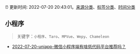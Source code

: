 :alarm_clock: 更新时间: 2022-07-20 20:43:01。[来源分类](../README.md)、[标签分类](../TAGS.md)、[时间分类](../TIMELINE.md)

## 小程序


> 关键字：`小程序`、`Taro`、`MPVue`、`Wepy`、`Chameleon`



- [2022-07-20-uniapp-微信小程序端有啥低代码平台推荐吗？](https://www.v2ex.com/t/867633) 